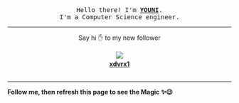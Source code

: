 <p align='center'>
    <samp>Hello there! I'm <b><a href='https://github.com/abdelyouni'>YOUNI</a></b>.<br>
        I'm a Computer Science engineer.
    </samp>
</p>
<hr>
<p align='center'>
    <span>Say hi ✋ to my new follower </span></br></br>
    <img src='https://itspot.ma/github/xdvrx1_avatar.png'><b></br>
    <a href='https://github.com/xdvrx1'>xdvrx1</a></b></br></br>
</p>
<hr>
<b>Follow me, then refresh this page to see the Magic ✨😉</b>